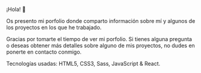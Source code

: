 ¡Hola! 👋

Os presento mi porfolio donde comparto información sobre mí y algunos de los proyectos en los que he trabajado.

Gracias por tomarte el tiempo de ver mi porfolio. Si tienes alguna pregunta o deseas obtener más detalles sobre alguno de mis proyectos, no dudes en ponerte en contacto conmigo.

Tecnologías usadas:
HTML5, CSS3, Sass, JavaScript & React.
